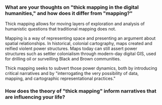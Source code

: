 <h3> What are your thoughts on "thick mapping in the digital humanities," and how does it differ from "mapping?"</h3>

<p> Thick mapping allows for moving layers of exploration and analysis of humanistic questions that traditional mapping does not. 

Mapping is a way of representing space and presenting an argument about spatial relationships. In historical, colonial cartography, maps created and reified violent power structures. Maps today can still assert power structures such as settler colonialism through modern-day digital GIS, used for drilling oil or surveilling Black and Brown communities. 

Thick mapping seeks to subvert those power dynamics, both by introducing critical narratives and by "interrogating the very possibility of data, mapping, and cartographic representational practices." </p>

<h3> How does the theory of "thick mapping" inform narratives that are influencing your life?</h3>

